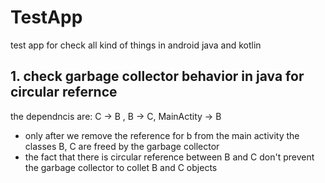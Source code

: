 # TestApp
test app for check all kind of things in android java and kotlin

## 1. check garbage collector behavior in java for circular refernce

the dependncis are: C -> B , B -> C, MainActity -> B

- only after we remove the reference for b from the main activity the classes B, C are freed by the garbage collector
- the fact that there is circular reference between B and C don't prevent the garbage collector to collet B and C objects

